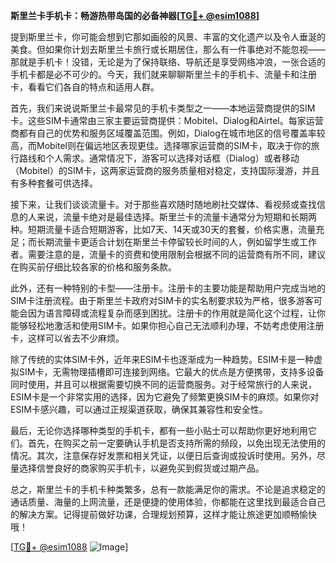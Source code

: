 **斯里兰卡手机卡：畅游热带岛国的必备神器[[TG💪+ @esim1088](https://t.me/s/esim1088)]**

提到斯里兰卡，你可能会想到它那如画般的风景、丰富的文化遗产以及令人垂涎的美食。但如果你计划去斯里兰卡旅行或长期居住，那么有一件事绝对不能忽视——那就是手机卡！没错，无论是为了保持联络、导航还是享受网络冲浪，一张合适的手机卡都是必不可少的。今天，我们就来聊聊斯里兰卡的手机卡、流量卡和注册卡，看看它们各自的特点和适用人群。

首先，我们来说说斯里兰卡最常见的手机卡类型之一——本地运营商提供的SIM卡。这些SIM卡通常由三家主要运营商提供：Mobitel、Dialog和Airtel。每家运营商都有自己的优势和服务区域覆盖范围。例如，Dialog在城市地区的信号覆盖率较高，而Mobitel则在偏远地区表现更佳。选择哪家运营商的SIM卡，取决于你的旅行路线和个人需求。通常情况下，游客可以选择对话框（Dialog）或者移动（Mobitel）的SIM卡，这两家运营商的服务质量相对稳定，支持国际漫游，并且有多种套餐可供选择。

接下来，让我们谈谈流量卡。对于那些喜欢随时随地刷社交媒体、看视频或查找信息的人来说，流量卡绝对是最佳选择。斯里兰卡的流量卡通常分为短期和长期两种。短期流量卡适合短期游客，比如7天、14天或30天的套餐，价格实惠，流量充足；而长期流量卡更适合计划在斯里兰卡停留较长时间的人，例如留学生或工作者。需要注意的是，流量卡的资费和使用限制会根据不同的运营商有所不同，建议在购买前仔细比较各家的价格和服务条款。

此外，还有一种特别的卡型——注册卡。注册卡的主要功能是帮助用户完成当地的SIM卡注册流程。由于斯里兰卡政府对SIM卡的实名制要求较为严格，很多游客可能会因为语言障碍或流程复杂而感到困扰。注册卡的作用就是简化这个过程，让你能够轻松地激活和使用SIM卡。如果你担心自己无法顺利办理，不妨考虑使用注册卡，这样可以省去不少麻烦。

除了传统的实体SIM卡外，近年来ESIM卡也逐渐成为一种趋势。ESIM卡是一种虚拟SIM卡，无需物理插槽即可连接到网络。它最大的优点是方便携带，支持多设备同时使用，并且可以根据需要切换不同的运营商服务。对于经常旅行的人来说，ESIM卡是一个非常实用的选择，因为它避免了频繁更换SIM卡的麻烦。如果你对ESIM卡感兴趣，可以通过正规渠道获取，确保其兼容性和安全性。

最后，无论你选择哪种类型的手机卡，都有一些小贴士可以帮助你更好地利用它们。首先，在购买之前一定要确认手机是否支持所需的频段，以免出现无法使用的情况。其次，注意保存好发票和相关凭证，以便日后查询或投诉时使用。另外，尽量选择信誉良好的商家购买手机卡，以避免买到假货或过期产品。

总之，斯里兰卡的手机卡种类繁多，总有一款能满足你的需求。不论是追求稳定的通话质量、海量的上网流量，还是便捷的使用体验，你都能在这里找到最适合自己的解决方案。记得提前做好功课，合理规划预算，这样才能让旅途更加顺畅愉快哦！

[[TG💪+ @esim1088](https://t.me/s/esim1088) ![Image](https://i.postimg.cc/4NQfJmqS/Snipaste-2025-05-13-00-14-12.png)]